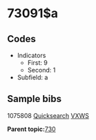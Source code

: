 # 73091$a

## Codes

-   Indicators
    -   First: 9
    -   Second: 1
-   Subfield: a

## Sample bibs

1075808 [Quicksearch](https://search.library.yale.edu/catalog/1075808) [VXWS](http://prodorbis.library.yale.edu:7014/vxws/GetHoldingsService?bibId=1075808)

**Parent topic:**[730](../../tags/730/730.md)

